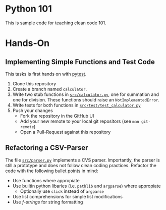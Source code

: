 # Python 101
This is sample code for teaching clean code 101.

# Hands-On

## Implementing Simple Functions and Test Code
This tasks is first hands on with [pytest][pytest].

1. Clone this repository
2. Create a branch named `calculator`.
3. Write two stub functions in [`src/calculator.py`](src/calculator.py), one for summation and one for division.
   These functions should raise an `NotImplementedError`.
4. Write tests for both functions in [`src/test/test_calculator.py`](src/test/test_calculator.py)
5. Push your changes
	- Fork the repository in the GitHub UI
	- Add your new remote to your local git repositors (see `man git-remote`)
	- Open a Pull-Request against this repository

## Refactoring a CSV-Parser
The file [`src/parser.py`](src/parser.py) implements a CVS parser.
Importantly, the parser is still a prototype and does not follow clean coding practices.
Refactor the code with the following bullet points in mind:
- Use functions where appropiate
- Use builtin python libaries (i.e. `pathlib` and `argparse`) where appropiate
    - Optionally use `click` instead of `argparse`
- Use list comprehensions for simple list modifications
- Use _f-strings_ for string formatting



[pytest]: https://docs.pytest.org/en/stable/
